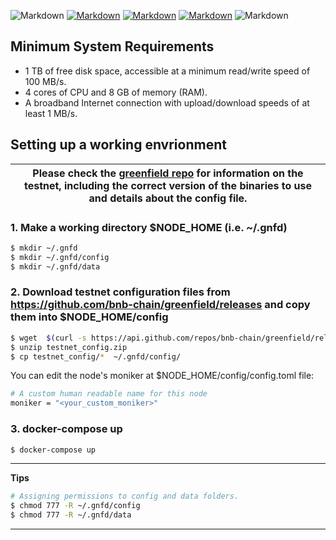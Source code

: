 ![Markdown](https://img.shields.io/badge/Make-4.3-red)
[![Markdown](https://img.shields.io/badge/Golang-1.18-green)](https://go.dev/dl/)
[![Markdown](https://img.shields.io/badge/Docker-23.0.5-blue)](https://docs.docker.com/get-docker/)
[![Markdown](https://img.shields.io/badge/Docker%20Compose-1.29.2-blue)](https://github.com/docker/compose)
![Markdown](https://img.shields.io/badge/jq-1.6-red)

## Minimum System Requirements

- 1 TB of free disk space, accessible at a minimum read/write speed of 100 MB/s.
- 4 cores of CPU and 8 GB of memory (RAM).
- A broadband Internet connection with upload/download speeds of at least 1 MB/s.

## Setting up a working envrionment

| Please check the [greenfield repo](https://github.com/bnb-chain/greenfield) for information on the testnet, including the correct version of the binaries to use and details about the config file. |
| --- |

### 1. Make a working directory $NODE_HOME (i.e. ~/.gnfd)

```bash
$ mkdir ~/.gnfd
$ mkdir ~/.gnfd/config
$ mkdir ~/.gnfd/data
```

### 2. Download testnet configuration files from https://github.com/bnb-chain/greenfield/releases and copy them into $NODE_HOME/config

```bash
$ wget  $(curl -s https://api.github.com/repos/bnb-chain/greenfield/releases/latest |grep browser_ |grep testnet_config |cut -d\" -f4)
$ unzip testnet_config.zip
$ cp testnet_config/*  ~/.gnfd/config/
```

You can edit the node's moniker at $NODE_HOME/config/config.toml file:

```bash
# A custom human readable name for this node
moniker = "<your_custom_moniker>"
```

### 3. docker-compose up

```bash
$ docker-compose up
```

---
**Tips** 

```bash
# Assigning permissions to config and data folders.
$ chmod 777 -R ~/.gnfd/config
$ chmod 777 -R ~/.gnfd/data
```

---